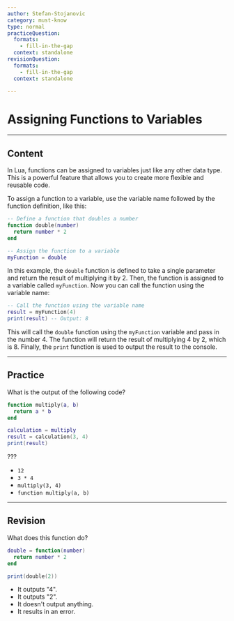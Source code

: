 ```yaml
---
author: Stefan-Stojanovic
category: must-know
type: normal
practiceQuestion:
  formats:
    - fill-in-the-gap
  context: standalone
revisionQuestion:
  formats:
    - fill-in-the-gap
  context: standalone

---
```


# Assigning Functions to Variables 

---
## Content

In Lua, functions can be assigned to variables just like any other data type. This is a powerful feature that allows you to create more flexible and reusable code.

To assign a function to a variable, use the variable name followed by the function definition, like this:
```lua
-- Define a function that doubles a number
function double(number)
  return number * 2
end

-- Assign the function to a variable
myFunction = double
```

In this example, the `double` function is defined to take a single parameter and return the result of multiplying it by 2. Then, the function is assigned to a variable called `myFunction`. Now you can call the function using the variable name:
```lua
-- Call the function using the variable name
result = myFunction(4)
print(result) -- Output: 8
```

This will call the `double` function using the `myFunction` variable and pass in the number 4. The function will return the result of multiplying 4 by 2, which is 8. Finally, the `print` function is used to output the result to the console.

---
## Practice

What is the output of the following code?

```lua
function multiply(a, b)
  return a * b
end

calculation = multiply
result = calculation(3, 4)
print(result)
```

???

- `12`
- `3 * 4`
- `multiply(3, 4)`
- `function multiply(a, b)`


---
## Revision

What does this function do?

```lua
double = function(number)
  return number * 2
end

print(double(2))
```

- It outputs "4".
- It outputs "2".
- It doesn't output anything.
- It results in an error.